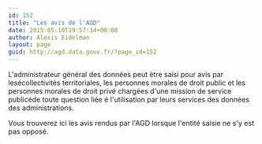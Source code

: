 ```yaml
---
id: 152
title: "Les avis de l'AGD"
date: 2015-05-10T19:57:14+00:00
author: Alexis Eidelman
layout: page
guid: http://agd.data.gouv.fr/?page_id=152
---
```

L'administrateur général des données peut ètre saisi pour avis par lesécollectivités territoriales, les personnes morales de droit public et les personnes morales de droit privé chargées d'une mission de service publicéde toute question liée é l'utilisation par leurs services des données des administrations.

Vous trouverez ici les avis rendus par l'AGD lorsque l'entité saisie ne s'y est pas opposé.

